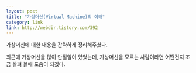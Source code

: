```yaml
---
layout: post
title: "가상머신(Virtual Machine)의 이해"
category: link
link: http://webdir.tistory.com/392
---
```


가상머신에 대한 내용을 간략하게 정리해주셨다.

최근에 가상머신을 많이 만질일이 있었는데, 가상머신을 모르는 사람이라면 어떤건지 조금 살펴 볼때 도움이 되겠다.
